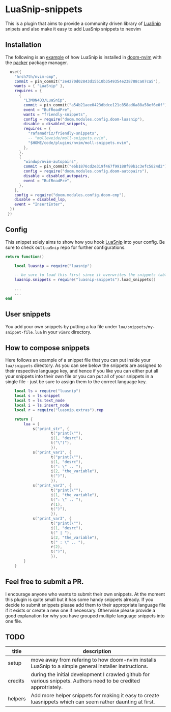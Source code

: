 # LuaSnip-snippets

This is a plugin that aims to provide a community driven library of [LuaSnip](https://github.com/L3MON4D3/LuaSnip) snipets and also make it easy to add LuaSnip snippets to neovim

## Installation

The following is an [example](https://github.com/NTBBloodbath/doom-nvim/blob/main/lua/doom/modules/init.lua) of how LuaSnip is installed in [doom-nvim](https://github.com/NTBBloodbath/doom-nvim) with the [packer](https://github.com/wbthomason/packer.nvim) package manager.

```lua
  use({
    "hrsh7th/nvim-cmp",
    commit = pin_commit("2e4270d02843d15510b3549354e238788ca07ca5"),
    wants = { "LuaSnip" },
    requires = {
      {
        "L3MON4D3/LuaSnip",
        commit = pin_commit("a54b21aee0423dbdce121c858ad6a88a58ef6e0f"),
        event = "BufReadPre",
        wants = "friendly-snippets",
        config = require("doom.modules.config.doom-luasnip"),
        disable = disabled_snippets,
        requires = {
          "rafamadriz/friendly-snippets",
          -- "molleweide/moll-snippets.nvim",
          "$HOME/code/plugins/nvim/moll-snippets.nvim",
        },
      },
      {
        "windwp/nvim-autopairs",
        commit = pin_commit("e6b1870cd2e319f467f99188f99b1c3efc5824d2"),
        config = require("doom.modules.config.doom-autopairs"),
        disable = disabled_autopairs,
        event = "BufReadPre",
      },
    },
    config = require("doom.modules.config.doom-cmp"),
    disable = disabled_lsp,
    event = "InsertEnter",
  })
 })
```

## Config

This snippet solely aims to show how you hook [LuaSnip](https://github.com/L3MON4D3/LuaSnip) into your config. Be sure to check out `LuaSnip` repo for further configurations.

```lua
return function()

    local luasnip = require("luasnip")

    -- be sure to load this first since it overwrites the snippets table.
    luasnip.snippets = require("luasnip-snippets").load_snippets()

    ...
    ...
end
```

## User snippets

You add your own snippets by putting a lua file under `lua/snippets/my-snippet-file.lua` in your `vimrc` directory.

## How to compose snippets

Here follows an example of a snippet file that you can put inside your `lua/snippets` directory. As you can see below the snippets are assigned to their respective language key, and hence if you like you can either put all your snippets into their own file or you can put all of your snippets in a single file - just be sure to assign them to the correct language key.

```lua
    local ls = require("luasnip")
    local s = ls.snippet
    local t = ls.text_node
    local i = ls.insert_node
    local r = require("luasnip.extras").rep

    return {
	    lua = {
            s("print_str", {
                    t("print(\""),
                    i(1, "desrc"),
                    t("\")"),
                    }),
            s("print_var1", {
                    t("print(\""),
                    i(1, "desrc"),
                    t(": \" .. "),
                    i(2, "the_variable"),
                    t(")"),
                    }),
            s("print_var2", {
                    t("print(\""),
                    i(1, "the_variable"),
                    t(": \" .. "),
                    r(1),
                    t(")"),
                    }),
            s("print_var3", {
                    t("print(\""),
                    i(1, "desrc"),
                    t(" | "),
                    i(2, "the_variable"),
                    t(" : \" .. "),
                    r(2),
                    t(")"),
                    }),
	    }
    }
```

## Feel free to submit a PR.

I encourage anyone who wants to submit their own snippets. At the moment this plugin is quite small but it has some handy snippets already. If you decide to submit snippets please add them to their appropriate language file if it exists or create a new one if necessary. Otherwise please provide a good explanation for why you have grouped multiple language snippets into one file.

## TODO

| title  | description |
| --------| ------------- |
| setup   | move away from refering to how doom-nvim installs LuaSnip to a simple general installer instructions. |
| credits | during the initial development I crawled github for various snippets. Authors need to be credited approtriately. |
| helpers | Add more helper snippets for making it easy to create luasnippets which can seem rather daunting at first. |

